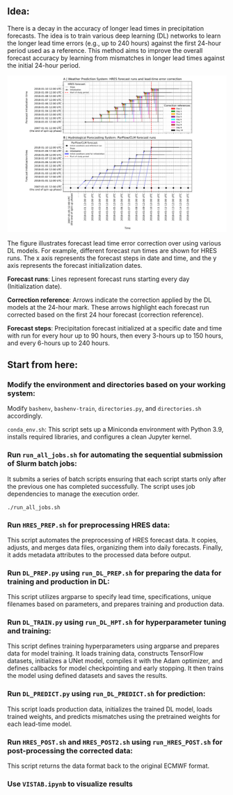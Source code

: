 ## Idea: 
There is a decay in the accuracy of longer lead times in precipitation forecasts. The idea is to train various deep learning (DL) networks to learn the longer lead time errors (e.g., up to 240 hours) against the first 24-hour period used as a reference. This method aims to improve the overall forecast accuracy by learning from mismatches in longer lead times against the initial 24-hour period.

![Forecast Lead Time Error Correction](images/idea2.png)

The figure illustrates forecast lead time error correction over using various DL models. For example, different forecast run times are shown for HRES runs. The x axis represents the forecast steps in date and time, and the y axis represents the forecast initialization dates.

**Forecast runs**: Lines represent forecast runs starting every day (Initialization date). 

**Correction reference**: Arrows indicate the correction applied by the DL models at the 24-hour mark. These arrows highlight each forecast run corrected based on the first 24 hour forecast (correction reference).

**Forecast steps**: Precipitation forecast initialized at a specific date and time with run for every hour up to 90 hours, then every 3-hours up to 150 hours, and every 6-hours up to 240 hours.

## Start from here: 

### Modify the environment and directories based on your working system: 
Modify `bashenv`, `bashenv-train`, `directories.py`, and `directories.sh` accordingly. 

`conda_env.sh`: This script sets up a Miniconda environment with Python 3.9, installs required libraries, and configures a clean Jupyter kernel.

### Run `run_all_jobs.sh` for automating the sequential submission of Slurm batch jobs:
It submits a series of batch scripts ensuring that each script starts only after the previous one has completed successfully. The script uses job dependencies to manage the execution order.

```
./run_all_jobs.sh
```

### Run `HRES_PREP.sh` for preprocessing HRES data: 
This script automates the preprocessing of HRES forecast data. It copies, adjusts, and merges data files, organizing them into daily forecasts. Finally, it adds metadata attributes to the processed data before output. 

### Run `DL_PREP.py` using `run_DL_PREP.sh` for preparing the data for training and production in DL: 
This script utilizes argparse to specify lead time, specifications, unique filenames based on parameters, and prepares training and production data. 

### Run `DL_TRAIN.py` using `run_DL_HPT.sh` for hyperparameter tuning and training: 
This script defines training hyperparameters using argparse and prepares data for model training. It loads training data, constructs TensorFlow datasets, initializes a UNet model, compiles it with the Adam optimizer, and defines callbacks for model checkpointing and early stopping. It then trains the model using defined datasets and saves the results. 

### Run `DL_PREDICT.py` using `run_DL_PREDICT.sh` for prediction: 
This script loads production data, initializes the trained DL model, loads trained weights, and predicts mismatches using the pretrained weights for each lead-time model. 

### Run `HRES_POST.sh` and `HRES_POST2.sh` using `run_HRES_POST.sh` for post-processing the corrected data:
This script returns the data format back to the original ECMWF format.

### Use `VISTAB.ipynb` to visualize results
